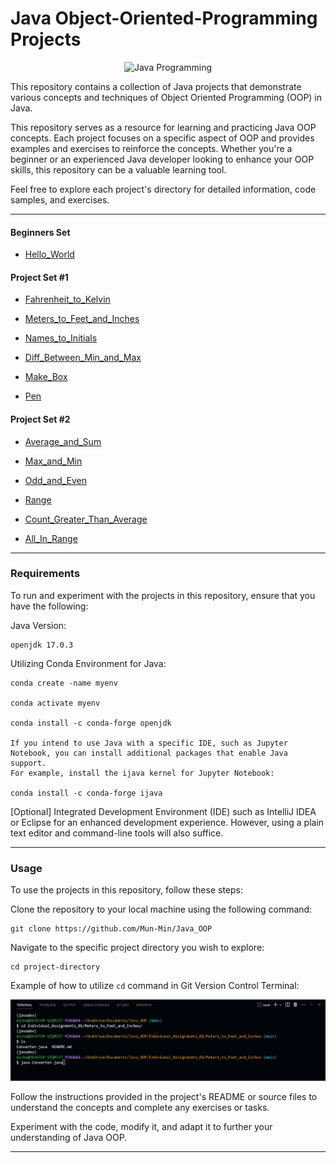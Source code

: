 # Java Object-Oriented-Programming Projects 

<p align="center">
  <img src="https://external-content.duckduckgo.com/iu/?u=https%3A%2F%2Fwww.teahub.io%2Fphotos%2Ffull%2F21-217981_java-logo-wallpaper-java-logo.jpg&f=1&nofb=1&ipt=39edd306ad7187d644efabba711a6c452e027ca11f46366b2998b990e1aec887&ipo=images" alt="Java Programming">
</p>

This repository contains a collection of Java projects that demonstrate various concepts and techniques of Object Oriented Programming (OOP) in Java.

This repository serves as a resource for learning and practicing Java OOP concepts. Each project focuses on a specific aspect of OOP and provides examples and exercises to reinforce the concepts. Whether you're a beginner or an experienced Java developer looking to enhance your OOP skills, this repository can be a valuable learning tool.

Feel free to explore each project's directory for detailed information, code samples, and exercises.

---
#### Beginners Set

<div align="left">

* [Hello_World](/Hello_World)

</div>

#### Project Set #1

<div align="left">

* [Fahrenheit_to_Kelvin](./Projects_01/Fahrenheit_to_Kelvin)

* [Meters_to_Feet_and_Inches](./Projects_01/Meters_to_Feet_and_Inches)

* [Names_to_Initials](./Projects_01/Name_to_Initials)

* [Diff_Between_Min_and_Max](./Projects_01/Diff_Between_Min_and_Max)

* [Make_Box](./Projects_01/Make_Box)

* [Pen](./Projects_01/Pen)

</div>

#### Project Set #2

<div align="left">

* [Average_and_Sum](./Projects_02/Average_and_Sum)

* [Max_and_Min](./Projects_02/Max_and_Min)

* [Odd_and_Even](./Projects_02/Odd_and_Even)

* [Range](./Projects_02/Range)

* [Count_Greater_Than_Average](./Projects_02/Count_Greater_Than_Average)

* [All_In_Range](./Projects_02/All_In_Range)

</div>


---

### Requirements

To run and experiment with the projects in this repository, ensure that you have the following:

Java Version: 

    openjdk 17.0.3

Utilizing Conda Environment for Java: 

    conda create -name myenv 

    conda activate myenv 

    conda install -c conda-forge openjdk

    If you intend to use Java with a specific IDE, such as Jupyter Notebook, you can install additional packages that enable Java support. 
    For example, install the ijava kernel for Jupyter Notebook:

    conda install -c conda-forge ijava

[Optional] Integrated Development Environment (IDE) such as IntelliJ IDEA or Eclipse for an enhanced development experience. However, using a plain text editor and command-line tools will also suffice.

---

### Usage

To use the projects in this repository, follow these steps:

Clone the repository to your local machine using the following command:


    git clone https://github.com/Mun-Min/Java_OOP

Navigate to the specific project directory you wish to explore:

    cd project-directory

Example of how to utilize `cd` command in Git Version Control Terminal:  
<p align="center">
  <img src="./Images/git_cd_usage.png" alt="Git CD Usage">
</p>


Follow the instructions provided in the project's README or source files to understand the concepts and complete any exercises or tasks.

Experiment with the code, modify it, and adapt it to further your understanding of Java OOP.

---